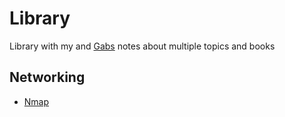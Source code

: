# Library

Library with my and [Gabs](https://github.com/itsgabsgarcia) notes about multiple topics and books

## Networking

- [Nmap](nmap/README.md)

